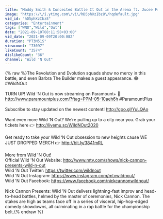 ```yaml
---
title: "Maddy Smith & Conceited Battle It Out in the Arena ft. Jucee Froot 😬Wild 'N Out"
image: "https:\/\/i.ytimg.com\/vi\/hD5phXzIbz8\/hqdefault.jpg"
vid_id: "hD5phXzIbz8"
categories: "Entertainment"
tags: ["WNO","Wild","Out"]
date: "2021-09-10T08:11:58+03:00"
vid_date: "2021-09-09T20:00:08Z"
duration: "PT3M51S"
viewcount: "73097"
likeCount: "3574"
dislikeCount: "36"
channel: "Wild 'N Out"
---
```

{% raw %}The Revolution and Evolution squads show no mercy in this battle, and even Barbra The Builder makes a guest appearance. 😂 #WildNOut<br /><br />TURN UP! Wild ‘N Out is now streaming on Paramount+ 🙌 <a rel="nofollow" target="blank" href="http://www.paramountplus.com/?ftag=PPM-05-10aeh6h">http://www.paramountplus.com/?ftag=PPM-05-10aeh6h</a> #ParamountPlus <br /><br />Subscribe to stay updated on the newest content! <a rel="nofollow" target="blank" href="http://goo.gl/YuLQAo">http://goo.gl/YuLQAo</a><br /><br />Want even more Wild ‘N Out? We’re pulling up to a city near you. Grab your tickets here 👉 <a rel="nofollow" target="blank" href="http://livemu.sc/WildNOut2020">http://livemu.sc/WildNOut2020</a><br /><br />Get ready to take your Wild ‘N Out obsession to new heights cause WE JUST DROPPED MERCH 👉 <a rel="nofollow" target="blank" href="http://bit.ly/3841mRL">http://bit.ly/3841mRL</a><br /><br />More from Wild 'N Out!<br />Official Wild 'N Out Website: <a rel="nofollow" target="blank" href="http://www.mtv.com/shows/nick-cannon-presents-wild-n-out">http://www.mtv.com/shows/nick-cannon-presents-wild-n-out</a><br />Wild 'N Out Twitter: <a rel="nofollow" target="blank" href="https://twitter.com/wildnout">https://twitter.com/wildnout</a><br />Wild 'N Out Instagram: <a rel="nofollow" target="blank" href="https://www.instagram.com/mtvwildnout/">https://www.instagram.com/mtvwildnout/</a><br />Wild 'N Out Facebook: <a rel="nofollow" target="blank" href="https://www.facebook.com/nickcannonwildnout/">https://www.facebook.com/nickcannonwildnout/</a><br /><br />Nick Cannon Presents: Wild 'N Out delivers lightning-fast improv and head-to-head battles, helmed by the master of ceremonies, Nick Cannon. The stakes are high as teams face off in a series of visceral, hip-hop-edged comedy showdowns, all culminating in a rap battle for the championship belt.{% endraw %}
